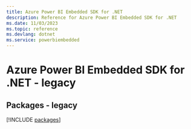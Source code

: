 ```yaml
---
title: Azure Power BI Embedded SDK for .NET
description: Reference for Azure Power BI Embedded SDK for .NET
ms.date: 11/03/2023
ms.topic: reference
ms.devlang: dotnet
ms.service: powerbiembedded
---
```

# Azure Power BI Embedded SDK for .NET - legacy
## Packages - legacy
[!INCLUDE [packages](power-bi-embedded-index.md)]